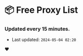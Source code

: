 # :package: Free Proxy List
### Updated every 15 minutes.

- Last updated: `2024-05-04 02:20`

:heart:
